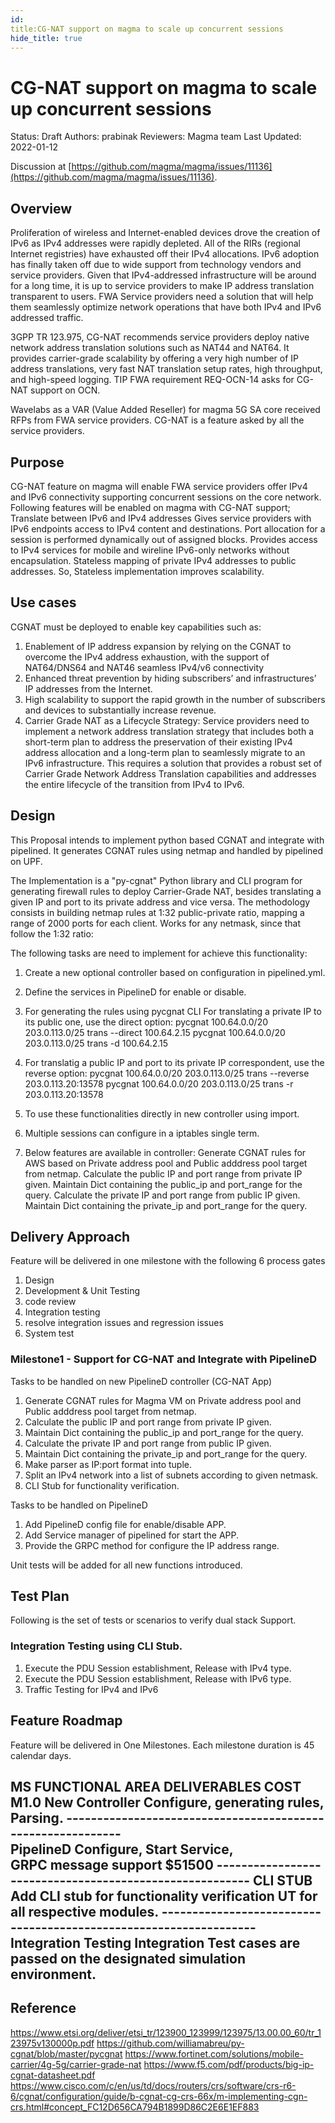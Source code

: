 ```yaml
---
id: 
title:CG-NAT support on magma to scale up concurrent sessions
hide_title: true
---
```

# CG-NAT support on magma to scale up concurrent sessions
Status: Draft
Authors: prabinak
Reviewers: Magma team
Last Updated: 2022-01-12

Discussion at
[https://github.com/magma/magma/issues/11136](https://github.com/magma/magma/issues/11136).

## Overview
Proliferation of wireless and Internet-enabled devices drove the creation of IPv6 as IPv4 addresses were rapidly depleted. All of the RIRs (regional Internet registries) have exhausted off their IPv4 allocations. IPv6 adoption has finally taken off due to wide support from technology vendors and service providers. Given that IPv4-addressed infrastructure will be around for a long time, it is up to service providers to make IP address translation transparent to users. FWA Service providers need a solution that will help them seamlessly optimize network operations that have both IPv4 and IPv6 addressed traffic.

3GPP TR 123.975, CG-NAT recommends service providers deploy native network address translation solutions such as NAT44 and NAT64. It provides carrier-grade scalability by offering a very high number of IP address translations, very fast NAT translation setup rates, high throughput, and high-speed logging. TIP FWA requirement REQ-OCN-14 asks for CG-NAT support on OCN.

Wavelabs as a VAR (Value Added Reseller) for magma 5G SA core received RFPs from FWA service providers. CG-NAT is a feature asked by all the service providers. 

## Purpose
CG-NAT feature on magma will enable FWA service providers offer IPv4 and IPv6 connectivity supporting concurrent sessions on the core network.
Following features will be enabled on magma with CG-NAT support;
Translate between IPv6 and IPv4 addresses
Gives service providers with IPv6 endpoints access to IPv4 content and destinations.
Port allocation for a session is performed dynamically out of assigned blocks.
Provides access to IPv4 services for mobile and wireline IPv6-only networks without encapsulation.
Stateless mapping of private IPv4 addresses to public addresses. So, Stateless implementation improves scalability.

## Use cases
CGNAT must be deployed to enable key capabilities such as:

1.  Enablement of IP address expansion by relying on the CGNAT to overcome the IPv4 address exhaustion, with the support of NAT64/DNS64 and NAT46 seamless IPv4/v6 connectivity
2.  Enhanced threat prevention by hiding subscribers’ and infrastructures’ IP addresses from the Internet.
3.  High scalability to support the rapid growth in the number of subscribers and devices to substantially increase revenue.
4.  Carrier Grade NAT as a Lifecycle Strategy: Service providers need to implement a network address translation strategy that includes both a short-term plan to address the preservation of their existing IPv4 address allocation and a long-term plan to seamlessly migrate to an IPv6 infrastructure. This requires a solution that provides a robust set of Carrier Grade Network Address Translation capabilities and addresses the entire lifecycle of the transition from IPv4 to IPv6.

## Design
This Proposal intends to implement python based CGNAT and integrate with pipelined. It generates CGNAT rules using netmap and handled by pipelined on UPF.

The Implementation is a "py-cgnat" Python library and CLI program for generating firewall rules to deploy Carrier-Grade NAT, besides translating a given IP and port to its private address and vice versa. The methodology consists in building netmap rules at 1:32 public-private ratio, mapping a range of 2000 ports for each client. Works for any netmask, since that follow the 1:32 ratio:

The following tasks are need to implement for achieve this functionality:
1.  Create a new optional controller based on configuration in pipelined.yml.
2.  Define the services in PipelineD for enable or disable.
3.  For generating the rules using pycgnat CLI For translating a private IP to its public one, use the direct option:
	pycgnat 100.64.0.0/20 203.0.113.0/25 trans --direct 100.64.2.15
    pycgnat 100.64.0.0/20 203.0.113.0/25 trans -d 100.64.2.15

4.  For translatig a public IP and port to its private IP correspondent, use the reverse option:
    pycgnat 100.64.0.0/20 203.0.113.0/25 trans --reverse 203.0.113.20:13578
    pycgnat 100.64.0.0/20 203.0.113.0/25 trans -r 203.0.113.20:13578
	
5.  To use these functionalities directly in new controller using import.
6.  Multiple sessions can configure in a iptables single term.
7.  Below features are available in controller:
    Generate CGNAT rules for AWS based on Private address pool and Public adddress pool target from netmap.
    Calculate the public IP and port range from private IP given.
	Maintain Dict containing the public_ip and port_range for the query.
	Calculate the private IP and port range from public IP given.
	Maintain Dict containing the private_ip and port_range for the query.

## Delivery Approach
Feature will be delivered in one milestone with the following 6 process gates
1. Design
2. Development & Unit Testing
3. code review 
4. Integration testing
5. resolve integration issues and regression issues
6. System test


### Milestone1 - Support for CG-NAT and Integrate with PipelineD

Tasks to be handled on new PipelineD controller (CG-NAT App)
1.  Generate CGNAT rules for Magma VM on Private address pool and Public adddress pool target from netmap.
2.  Calculate the public IP and port range from private IP given.
3.	Maintain Dict containing the public_ip and port_range for the query.
4.	Calculate the private IP and port range from public IP given.
5.	Maintain Dict containing the private_ip and port_range for the query.
6.  Make parser as IP:port format into tuple.
7.  Split an IPv4 network into a list of subnets according to given netmask.
8.  CLI Stub for functionality verification.

Tasks to be handled on PipelineD
1.  Add PipelineD config file for enable/disable APP.
2.  Add Service manager of pipelined for start the APP.
3.  Provide the GRPC method for configure the IP address range.
 
Unit tests will be added for all new functions introduced. 

## Test Plan
 
Following is the set of tests or scenarios to verify dual stack Support.
### Integration Testing using CLI Stub.
1.	Execute the PDU Session establishment, Release with IPv4 type.
2.	Execute the PDU Session establishment, Release with IPv6 type.
3.	Traffic Testing for IPv4 and IPv6


## Feature Roadmap

Feature will be delivered in One Milestones. Each milestone duration is 45 calendar days. 

MS   		FUNCTIONAL AREA       DELIVERABLES        	                               COST
M1.0		New Controller	      Configure, generating rules,
                                      Parsing.
		------------------------------------------------------------					
		PipelineD	      Configure, Start Service,			
			              GRPC message support                                     $51500
		--------------------------------------------------------
		CLI STUB	      Add CLI stub for functionality verification
				      UT for all respective modules.
		------------------------------------------------------------------
		Integration Testing   Integration Test cases are passed on the designated
		                      simulation environment.
-------------------------------------------------------------------------------------------


## Reference

https://www.etsi.org/deliver/etsi_tr/123900_123999/123975/13.00.00_60/tr_123975v130000p.pdf
https://github.com/williamabreu/py-cgnat/blob/master/pycgnat
https://www.fortinet.com/solutions/mobile-carrier/4g-5g/carrier-grade-nat
https://www.f5.com/pdf/products/big-ip-cgnat-datasheet.pdf
https://www.cisco.com/c/en/us/td/docs/routers/crs/software/crs-r6-6/cgnat/configuration/guide/b-cgnat-cg-crs-66x/m-implementing-cgn-crs.html#concept_FC12D656CA794B1899D86C2E6E1EF883

